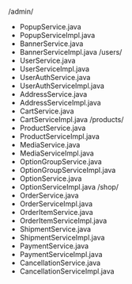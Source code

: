 
/admin/
  - PopupService.java
  - PopupServiceImpl.java
  - BannerService.java
  - BannerServiceImpl.java
/users/
  - UserService.java
  - UserServiceImpl.java
  - UserAuthService.java
  - UserAuthServiceImpl.java
  - AddressService.java
  - AddressServiceImpl.java
  - CartService.java
  - CartServiceImpl.java
/products/
  - ProductService.java
  - ProductServiceImpl.java
  - MediaService.java
  - MediaServiceImpl.java
  - OptionGroupService.java
  - OptionGroupServiceImpl.java
  - OptionService.java
  - OptionServiceImpl.java
/shop/
  - OrderService.java
  - OrderServiceImpl.java
  - OrderItemService.java
  - OrderItemServiceImpl.java
  - ShipmentService.java
  - ShipmentServiceImpl.java
  - PaymentService.java
  - PaymentServiceImpl.java
  - CancellationService.java
  - CancellationServiceImpl.java
